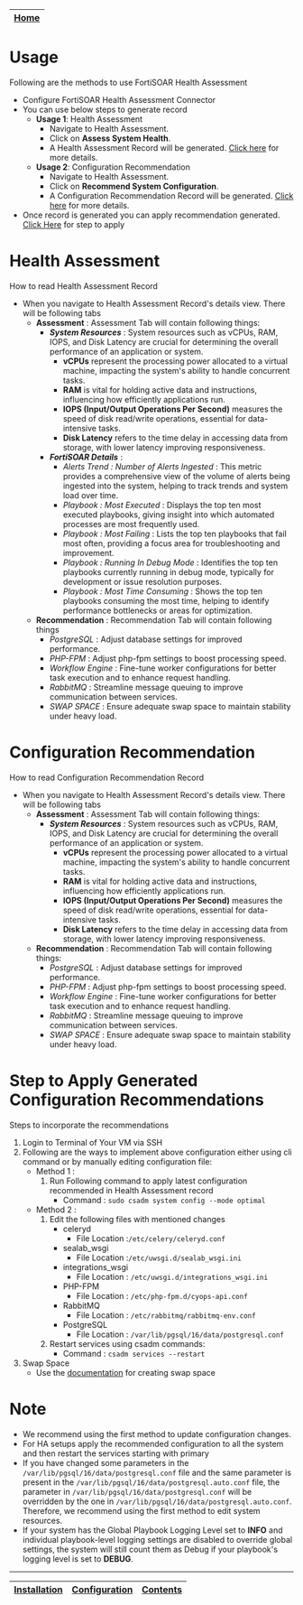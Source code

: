 | [Home](../README.md) |
|--------------------------------------------|

# Usage

Following are the methods to use FortiSOAR Health Assessment
- Configure FortiSOAR Health Assessment Connector
- You can use below steps to generate record
    - **Usage 1**: Health Assessment
        - Navigate to Health Assessment.
        - Click on **Assess System Health**.
        - A Health Assessment Record will be generated. [Click here](#health-assessment) for more details.
    - **Usage 2**: Configuration Recommendation
        - Navigate to Health Assessment.
        - Click on **Recommend System Configuration**.
        - A Configuration Recommendation Record will be generated. [Click here](#configuration-recommendation) for more details.
- Once record is generated you can apply recommendation generated. [Click Here](#step-to-apply-generated-configuration-recommendations) for step to apply

# Health Assessment
How to read Health Assessment Record
- When you navigate to Health Assessment Record's details view. There will be following tabs
    - **Assessment** : Assessment Tab will contain following things:
        - ***System Resources*** : System resources such as vCPUs, RAM, IOPS, and Disk Latency are crucial for determining the overall performance of an application or system.
            - **vCPUs** represent the processing power allocated to a virtual machine, impacting the system's ability to handle concurrent tasks.
            - **RAM** is vital for holding active data and instructions, influencing how efficiently applications run.
            - **IOPS (Input/Output Operations Per Second)** measures the speed of disk read/write operations, essential for data-intensive tasks.
            - **Disk Latency** refers to the time delay in accessing data from storage, with lower latency improving responsiveness.
        - ***FortiSOAR Details*** :
            - *Alerts Trend : Number of Alerts Ingested* : This metric provides a comprehensive view of the volume of alerts being ingested into the system, helping to track trends and system load over time.
            - *Playbook : Most Executed* : Displays the top ten most executed playbooks, giving insight into which automated processes are most frequently used.
            - *Playbook : Most Failing* : Lists the top ten playbooks that fail most often, providing a focus area for troubleshooting and improvement.
            - *Playbook : Running In Debug Mode* : Identifies the top ten playbooks currently running in debug mode, typically for development or issue resolution purposes.
            - *Playbook : Most Time Consuming* : Shows the top ten playbooks consuming the most time, helping to identify performance bottlenecks or areas for optimization.
    - **Recommendation** : Recommendation Tab will contain following things
        - *PostgreSQL* : Adjust database settings for improved performance.
        - *PHP-FPM* : Adjust php-fpm settings to boost processing speed.
        - *Workflow Engine* : Fine-tune worker configurations for better task execution and to enhance request handling.
        - *RabbitMQ* : Streamline message queuing to improve communication between services.
        - *SWAP SPACE* : Ensure adequate swap space to maintain stability under heavy load.
# Configuration Recommendation
How to read Configuration Recommendation Record
- When you navigate to Health Assessment Record's details view. There will be following tabs
    - **Assessment** : Assessment Tab will contain following things:
        - ***System Resources*** : System resources such as vCPUs, RAM, IOPS, and Disk Latency are crucial for determining the overall performance of an application or system.
            - **vCPUs** represent the processing power allocated to a virtual machine, impacting the system's ability to handle concurrent tasks.
            - **RAM** is vital for holding active data and instructions, influencing how efficiently applications run.
            - **IOPS (Input/Output Operations Per Second)** measures the speed of disk read/write operations, essential for data-intensive tasks.
            - **Disk Latency** refers to the time delay in accessing data from storage, with lower latency improving responsiveness.
    - **Recommendation** : Recommendation Tab will contain following things:
        - *PostgreSQL* : Adjust database settings for improved performance.
        - *PHP-FPM* : Adjust php-fpm settings to boost processing speed.
        - *Workflow Engine* : Fine-tune worker configurations for better task execution and to enhance request handling.
        - *RabbitMQ* : Streamline message queuing to improve communication between services.
        - *SWAP SPACE* : Ensure adequate swap space to maintain stability under heavy load.

# Step to Apply Generated Configuration Recommendations
Steps to incorporate the recommendations
1. Login to Terminal of Your VM via SSH
2. Following are the ways to implement above configuration either using cli command or by manually editing configuration file:
    - Method 1 :
        1. Run Following command to apply latest configuration recommended in Health Assessment record
            - Command : `sudo csadm system config --mode optimal`
    - Method 2 : 
        1. Edit the following files with mentioned changes
            - celeryd
                - File Location :`/etc/celery/celeryd.conf`
            - sealab_wsgi
                - File Location :`/etc/uwsgi.d/sealab_wsgi.ini`
            - integrations_wsgi
                - File Location : `/etc/uwsgi.d/integrations_wsgi.ini`
            - PHP-FPM
                -  File Location : `/etc/php-fpm.d/cyops-api.conf`
            - RabbitMQ
                - File Location : `/etc/rabbitmq/rabbitmq-env.conf`
            - PostgreSQL
                - File Location : `/var/lib/pgsql/16/data/postgresql.conf`
        2. Restart services using csadm commands: 
            - Command : `csadm services --restart`
3. Swap Space
    - Use the [documentation](https://docs.redhat.com/en/documentation/red_hat_enterprise_linux/9/html/managing_storage_devices/getting-started-with-swap_managing-storage-devices#creating-a-swap-file_getting-started-with-swap) for creating swap space


# Note 
* We recommend using the first method to update configuration changes.
* For HA setups apply the recommended configuration to all the system and then restart the services starting with primary
* If you have changed some parameters in the `/var/lib/pgsql/16/data/postgresql.conf` file and the same parameter is present in the `/var/lib/pgsql/16/data/postgresql.auto.conf` file, the parameter in `/var/lib/pgsql/16/data/postgresql.conf` will be overridden by the one in `/var/lib/pgsql/16/data/postgresql.auto.conf`. Therefore, we recommend using the first method to edit system resources.
* If your system has the Global Playbook Logging Level set to **INFO** and individual playbook-level logging settings are disabled to override global settings, the system will still count them as Debug if your playbook's logging level is set to **DEBUG**.


***

| [Installation](./setup.md#installation) | [Configuration](./setup.md#configuration) | [Contents](./contents.md) |
|-----------------------------------------|-------------------------------------------|---------------------------|